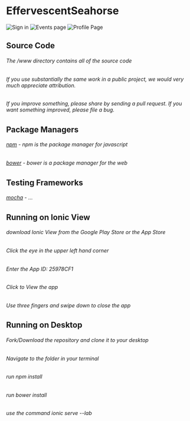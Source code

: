 # EffervescentSeahorse

![Sign in](https://cloud.githubusercontent.com/assets/11761337/10063850/f4c28c2e-6226-11e5-9209-a19ac770ce36.png)
![Events page](https://cloud.githubusercontent.com/assets/11761337/10063853/f66663c0-6226-11e5-927b-0e9e31a6e1ea.png)
![Profile Page](https://cloud.githubusercontent.com/assets/11761337/10063856/f9433776-6226-11e5-8677-81b1376770f6.png)

## Source Code
>
###### The /www directory contains all of the source code
###### If you use substantially the same work in a public project, we would very much appreciate attribution.
###### If you improve something, please share by sending a pull request. If you want something improved, please file a bug.


## Package Managers
>
###### [npm]() - npm is the package manager for javascript
###### [bower]() - bower is a package manager for the web


## Testing Frameworks
>
###### [mocha]() - ...

## Running on Ionic View
>
###### download Ionic View from the Google Play Store or the App Store
###### Click the eye in the upper left hand corner
###### Enter the App ID: 25978CF1
###### Click to View the app
###### Use three fingers and swipe down to close the app


## Running on Desktop
>
###### Fork/Download the repository and clone it to your desktop
###### Navigate to the folder in your terminal
###### run npm install
###### run bower install
###### use the command ionic serve --lab
